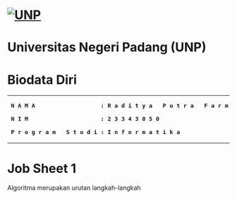 # [![UNP](https://unp.ac.id/nfs-assets/all/images/logo_unp_white.png)](https://unp.ac.id/)
# Universitas Negeri Padang (UNP)

# Biodata Diri
<table>
<tr>
<td>
<b><pre>
N A M A                   : R a d i t y a   P u t r a   F a r m a<br>
N I M                     : 2 3 3 4 3 0 5 0<br>
P r o g r a m   S t u d i : I n f o r m a t i k a
</pre></b>
</td>
</tr>
</table>

# Job Sheet 1
<p> Algoritma merupakan urutan langkah-langkah </p>
